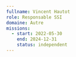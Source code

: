 ```yaml
---
fullname: Vincent Hautot
role: Responsable SSI
domaine: Autre
missions:
  - start: 2022-05-30
    end: 2024-12-31
    status: independent
---
```


